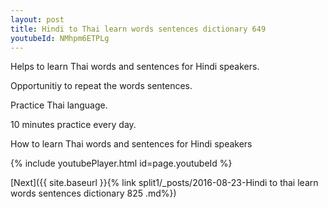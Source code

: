 ```yaml
---
layout: post
title: Hindi to Thai learn words sentences dictionary 649 
youtubeId: NMhpm6ETPLg
---
```

 
 
Helps to learn Thai words and sentences for Hindi speakers.

Opportunitiy to repeat the words sentences. 

Practice Thai language. 
 
10 minutes practice every day. 
 
How to learn Thai words and sentences for Hindi speakers 
 
{% include youtubePlayer.html id=page.youtubeId %}
 
 
[Next]({{ site.baseurl }}{% link  split1/_posts/2016-08-23-Hindi to thai learn words sentences dictionary 825 .md%})
 
